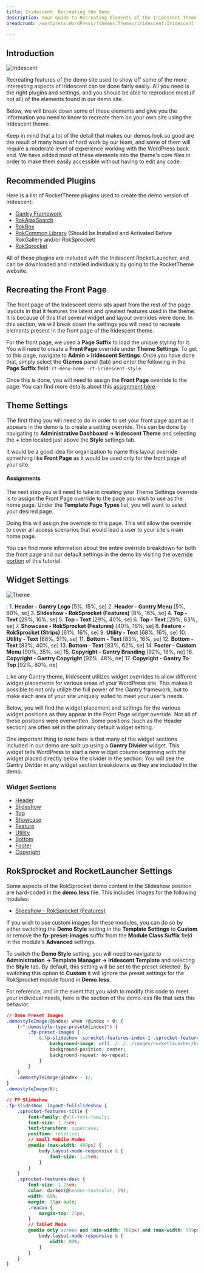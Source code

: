 ```yaml
---
title: Iridescent: Recreating the Demo
description: Your Guide to Recreating Elements of the Iridescent Theme for WordPress
breadcrumb: /wordpress:WordPress/!themes:Themes/iridescent:Iridescent

---
```


Introduction
-----

![Iridescent](assets/iridescent.jpeg)

Recreating features of the demo site used to show off some of the more interesting aspects of Iridescent can be done fairly easily. All you need is the right plugins and settings, and you should be able to reproduce most (if not all) of the elements found in our demo site.

Below, we will break down some of these elements and give you the information you need to know to recreate them on your own site using the Iridescent theme.

Keep in mind that a lot of the detail that makes our demos look so good are the result of many hours of hard work by our team, and some of them will require a moderate level of experience working with the WordPress back end. We have added most of these elements into the theme's core files in order to make them easily accessible without having to edit any code.

Recommended Plugins
-----

Here is a list of RocketTheme plugins used to create the demo version of Iridescent:

* [Gantry Framework](http://gantry-framework.org/download)
* [RokAjaxSearch](http://www.rockettheme.com/wordpress/plugins/rokajaxsearch)
* [RokBox](http://www.rockettheme.com/wordpress/plugins/rokbox)
* [RokCommon Library](http://www.rockettheme.com/wordpress/plugins/rokutilities) (Should be Installed and Activated Before RokGallery and/or RokSprocket)
* [RokSprocket](../../plugins/roksprocket/)

All of these plugins are included with the Iridescent RocketLauncher, and can be downloaded and installed individually by going to the RocketTheme website.

Recreating the Front Page
-----

The front page of the Iridescent demo sits apart from the rest of the page layouts in that it features the latest and greatest features used in the theme. It is because of this that several widget and layout overrides were done. In this section, we will break down the settings you will need to recreate elements present in the front page of the Iridescent theme.

For the front page, we used a **Page Suffix** to load the unique styling for it. You will need to create a **Front Page** override under **Theme Settings**. To get to this page, navigate to **Admin > Iridescent Settings**. Once you have done that, simply select the **Gizmos** panel (tab) and enter the following in the **Page Suffix** field: `rt-menu-home -rt-iridescent-style`. 

Once this is done, you will need to assign the **Front Page** override to the page. You can find more details about this [assignment here](demo_override.md#assignments).

Theme Settings
-----

The first thing you will need to do in order to set your front page apart as it appears in the demo is to create a setting override. This can be done by navigating to **Administrative Dashboard -> Iridescent Theme** and selecting the **+** icon located just above the **Style** settings tab.

It would be a good idea for organization to name this layout override something like **Front Page** as it would be used only for the front page of your site.

#### Assignments

The next step you will need to take in creating your Theme Settings override is to assign the Front Page override to the page you wish to use as the home page. Under the **Template Page Types** list, you will want to select your desired page.

Doing this will assign the override to this page. This will allow the override to cover all access scenarios that would lead a user to your site's main home page.

You can find more information about the entire override breakdown for both the front page and our default settings in the demo by visiting the [override portion](demo_override.md) of this tutorial.

Widget Settings
-----

![Theme](assets/iridescent2.jpeg)

:   1. **Header - Gantry Logo** [5%, 15%, se]
    2. **Header - Gantry Menu** [5%, 60%, se]
    3. **Slideshow - RokSprocket (Features)**  [8%, 16%, se]
    4. **Top - Text**  [29%, 16%, se]
    5. **Top - Text**  [29%, 40%, se]
    6. **Top - Text**  [29%, 63%, se]
    7. **Showcase - RokSprocket (Features)**  [40%, 16%, se]
    8. **Feature - RokSprocket (Strips)**  [61%, 16%, se]
    9. **Utility - Text** [68%, 16%, se]
    10. **Utility - Text** [68%, 51%, se]
    11. **Bottom - Text** [83%, 16%, se]
    12. **Bottom - Text** [83%, 40%, se]
    13. **Bottom - Text** [83%, 62%, se]
    14. **Footer - Custom Menu** [90%, 35%, se]
    15. **Copyright - Gantry Branding** [92%, 18%, ne]
    16. **Copyright - Gantry Copyright** [92%, 48%, ne]
    17. **Copyright - Gantry To Top** [92%, 80%, ne]

Like any Gantry theme, Iridescent utilizes widget overrides to allow different widget placements for various areas of your WordPress site. This makes it possible to not only utilize the full power of the Gantry framework, but to make each area of your site uniquely suited to meet your user's needs.

Below, you will find the widget placement and settings for the various widget positions as they appear in the Front Page widget override. Not all of these positions were overwritten. Some positions (such as the Header section) are often set in the primary default widget setting.

One important thing to note here is that many of the widget sections included in our demo are split up using a **Gantry Divider** widget. This widget tells WordPress to start a new widget column beginning with the widget placed directly below the divider in the section. You will see the Gantry Divider in any widget section breakdowns as they are included in the demo.

### Widget Sections

* [Header](demo_header.md)
* [Slideshow](demo_slideshow.md)
* [Top](demo_top.md)
* [Showcase](demo_showcase.md)
* [Feature](demo_feature.md)
* [Utility](demo_utility.md)
* [Bottom](demo_bottom.md)
* [Footer](demo_footer.md)
* [Copyright](demo_copyright.md)

RokSprocket and RocketLauncher Settings
------

Some aspects of the RokSprocket demo content in the Slideshow position are hard-coded in the **demo.less** file. This includes images for the following modules:

* [Slideshow - RokSprocket (Features)](demo_module_1.md)

If you wish to use custom images for these modules, you can do so by either switching the **Demo Style** setting in the **Template Settings** to **Custom** or remove the **fp-preset-images** suffix from the **Module Class Suffix** field in the module's **Advanced** settings. 

To switch the **Demo Style** setting, you will need to navigate to **Administration -> Template Manager -> Iridescent Template** and selecting the **Style** tab. By default, this setting will be set to the preset selected. By switching this option to **Custom** it will ignore the preset settings for the RokSprocket module found in **Demo.less**.

For reference, and in the event that you wish to modify this code to meet your individual needs, here is the section of the demo.less file that sets this behavior.

~~~ .css
// Demo Preset Images
.demostyleImage(@index) when (@index > 0) {
    (~".demostyle-type-preset@{index}") {
        .fp-preset-images {
            &.fp-slideshow .sprocket-features-index-1 .sprocket-features-img-container.sprocket-fullslideshow-image, {
                background-image: url(../../../images/rocketlauncher/home/fp-slideshow/img-01-preset-@{index}.jpg) !important;
                background-position: center;
                background-repeat: no-repeat;
            }
        }
    }
    .demostyleImage(@index - 1);
}
.demostyleImage(6);

// FP Slideshow
.fp-slideshow .layout-fullslideshow {
    .sprocket-features-title {
        font-family: @alt-font-family;
        font-size: 1.75em;
        text-transform: uppercase;
        position: relative;
        // Small Mobile Modes
        @media (max-width: 480px) {
            body.layout-mode-responsive & {
                font-size: 1.25em;
            }
        }
    }
    .sprocket-features-desc {
        font-size: 1.25em;
        color: darken(@header-textcolor, 5%);
        width: 60%;
        margin: 25px auto;
        .readon {
            margin-top: 25px;
        }
        // Tablet Mode
        @media only screen and (min-width: 768px) and (max-width: 959px) {
            body.layout-mode-responsive & {
                width: 80%;
            }
        }
    }
}
~~~
